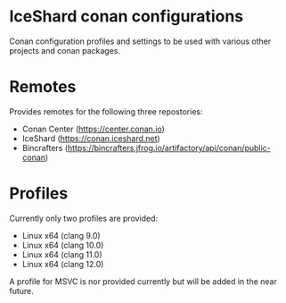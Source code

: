 # IceShard conan configurations
Conan configuration profiles and settings to be used with various other projects and conan packages.

# Remotes

Provides remotes for the following three repostories:
* Conan Center (https://center.conan.io)
* IceShard (https://conan.iceshard.net)
* Bincrafters (https://bincrafters.jfrog.io/artifactory/api/conan/public-conan)

# Profiles

Currently only two profiles are provided:
* Linux x64 (clang 9.0)
* Linux x64 (clang 10.0)
* Linux x64 (clang 11.0)
* Linux x64 (clang 12.0)

A profile for MSVC is nor provided currently but will be added in the near future.
